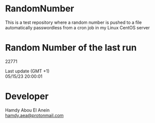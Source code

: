 # RandomNumber    
This is a test repository where a random number is pushed to a file automatically passwordless from a cron job in my Linux CentOS server    
# Random Number of the last run   
22771
      
Last update (GMT +1)    
05/15/23 20:00:01
# Developer    
Hamdy Abou El Anein   
hamdy.aea@protonmail.com
